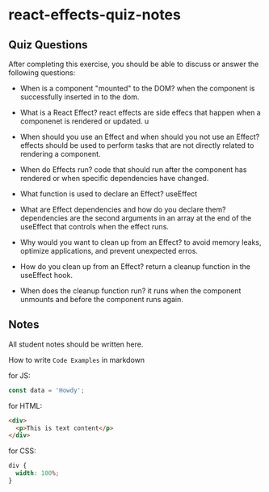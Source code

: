 # react-effects-quiz-notes

## Quiz Questions

After completing this exercise, you should be able to discuss or answer the following questions:

- When is a component "mounted" to the DOM?
  when the component is successfully inserted in to the dom.

- What is a React Effect?
  react effects are side effecs that happen when a componenet is rendered or updated. u

- When should you use an Effect and when should you not use an Effect?
  effects should be used to perform tasks that are not directly related to rendering a component.

- When do Effects run?
  code that should run after the component has rendered or when specific dependencies have changed.

- What function is used to declare an Effect?
  useEffect

- What are Effect dependencies and how do you declare them?
  dependencies are the second arguments in an array at the end of the useEffect that controls when the effect runs.

- Why would you want to clean up from an Effect?
  to avoid memory leaks, optimize applications, and prevent unexpected erros.

- How do you clean up from an Effect?
  return a cleanup function in the useEffect hook.

- When does the cleanup function run?
  it runs when the component unmounts and before the component runs again.

## Notes

All student notes should be written here.

How to write `Code Examples` in markdown

for JS:

```javascript
const data = 'Howdy';
```

for HTML:

```html
<div>
  <p>This is text content</p>
</div>
```

for CSS:

```css
div {
  width: 100%;
}
```
